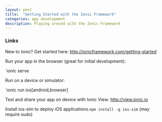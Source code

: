 ```yaml
---
layout: post
title:  "Getting Started with the Ionic Framework"
categories: app development
description: Playing around with the Ionic Framework
---
```


### Links

New to Ionic? Get started here: http://ionicframework.com/getting-started

Run your app in the browser (great for initial development):

`ionic serve

Run on a device or simulator:

`ionic run ios[android,browser]

Test and share your app on device with Ionic View: http://view.ionic.io

Install ios-sim to deploy iOS applications.`npm install -g ios-sim` (may require sudo)